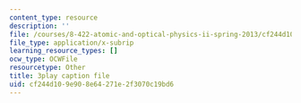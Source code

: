 ```yaml
---
content_type: resource
description: ''
file: /courses/8-422-atomic-and-optical-physics-ii-spring-2013/cf244d109e908e64271e2f3070c19bd6_O_zjGYvP4Ps.srt
file_type: application/x-subrip
learning_resource_types: []
ocw_type: OCWFile
resourcetype: Other
title: 3play caption file
uid: cf244d10-9e90-8e64-271e-2f3070c19bd6
---
```

